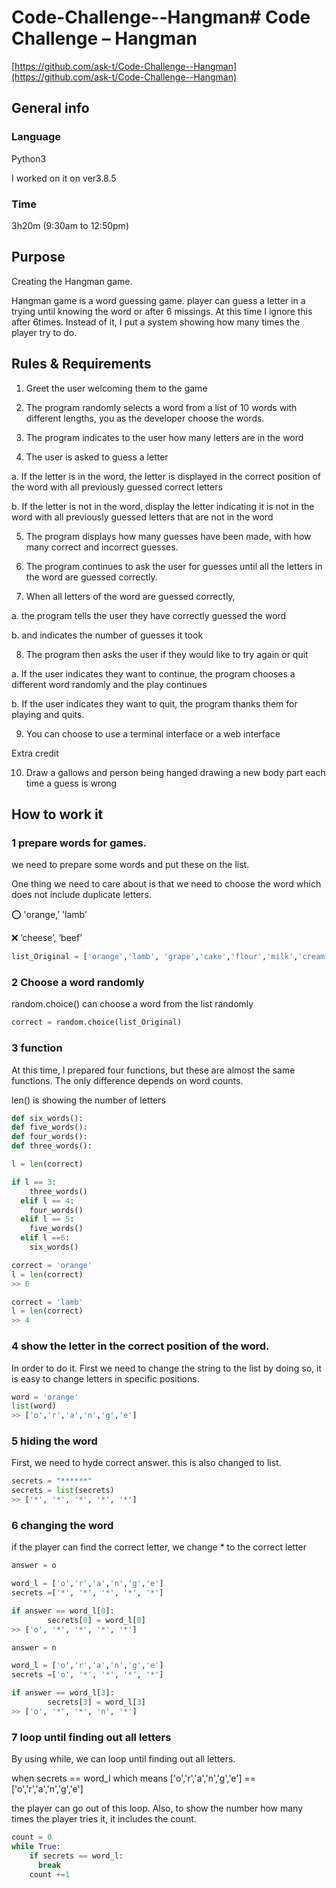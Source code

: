 # Code-Challenge--Hangman# Code Challenge – Hangman

[https://github.com/ask-t/Code-Challenge--Hangman](https://github.com/ask-t/Code-Challenge--Hangman)

## General info

### Language

Python3

I worked on it on ver3.8.5

### Time

3h20m (9:30am to 12:50pm)

## Purpose

Creating the Hangman game.

Hangman game is a word guessing game. player can guess a letter in a trying until knowing the word or after 6 missings. At this time I ignore this after 6times. Instead of it,  I put a system showing how many times the player try to do.

## Rules & Requirements
1. Greet the user welcoming them to the game

2. The program randomly selects a word from a list of 10 words with different lengths, you as the developer choose the words.

3. The program indicates to the user how many letters are in the word

4. The user is asked to guess a letter

a. If the letter is in the word, the letter is displayed in the correct position of the word with all previously guessed correct letters

b. If the letter is not in the word, display the letter indicating it is not in the word with all previously guessed letters that are not in the word

5. The program displays how many guesses have been made, with how many correct and incorrect guesses.

6. The program continues to ask the user for guesses until all the letters in the word are guessed correctly.

7. When all letters of the word are guessed correctly,

a. the program tells the user they have correctly guessed the word

b. and indicates the number of guesses it took

8. The program then asks the user if they would like to try again or quit

a. If the user indicates they want to continue, the program chooses a different word randomly and the play continues

b. If the user indicates they want to quit, the program thanks them for playing and quits.

9. You can choose to use a terminal interface or a web interface

Extra credit

10. Draw a gallows and person being hanged drawing a new body part each time a guess is wrong

## How to work it

### 1 prepare words for games.

we need to prepare some words and put these on the list.

One thing we need to care about is that we need to choose the word which does not include duplicate letters. 

⭕️ 'orange,’ 'lamb'

❌ ’cheese’, ‘beef’

```python
list_Original = ['orange','lamb', 'grape','cake','flour','milk','cream','bread','pork','pie']
```

### 2 Choose a word randomly

random.choice() can choose a word from the list randomly

```python
correct = random.choice(list_Original)
```

### 3 function

At this time, I prepared four functions, but these are almost the same functions. The only difference depends on word counts.

len() is showing the number of letters 

```python
def six_words():
def five_words():
def four_words():
def three_words():

l = len(correct)

if l == 3:
    three_words()
  elif l == 4:
    four_words()
  elif l == 5:
    five_words()
  elif l ==6:
    six_words()
```

```python
correct = 'orange'
l = len(correct)
>> 6

correct = 'lamb'
l = len(correct)
>> 4
```

### 4 show the letter in the correct position of the word.

In order to do it. First we need to change the string to the list by doing so, it is easy to change letters in specific positions.

```python
word = 'orange'
list(word)
>> ['o','r','a','n','g','e']
```

### 5 hiding the word

First, we need to hyde correct answer. this is also changed to list.

```python
secrets = "******"
secrets = list(secrets)
>> ['*', '*', '*', '*', '*']
```

### 6 changing the word

if the player can find the correct letter, we change * to the correct letter

```python
answer = o

word_l = ['o','r','a','n','g','e']
secrets =['*', '*', '*', '*', '*']

if answer == word_l[0]:
        secrets[0] = word_l[0]
>> ['o', '*', '*', '*', '*']
```

```python
answer = n

word_l = ['o','r','a','n','g','e']
secrets =['o', '*', '*', '*', '*']

if answer == word_l[3]:
        secrets[3] = word_l[3]
>> ['o', '*', '*', 'n', '*']
```

### 7 loop until finding out all letters

By using while, we can loop until finding out all letters. 

when secrets == word_l which means ['o','r','a','n','g','e'] == ['o','r','a','n','g','e'] 

the player can go out of this loop. Also, to show the number how many times the player tries it, it includes the count.

```python
count = 0
while True:
    if secrets == word_l:
      break
    count +=1
```
